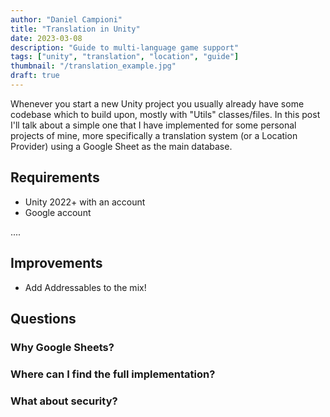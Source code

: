 ```yaml
---
author: "Daniel Campioni"
title: "Translation in Unity"
date: 2023-03-08
description: "Guide to multi-language game support"
tags: ["unity", "translation", "location", "guide"]
thumbnail: "/translation_example.jpg"
draft: true
---
```


Whenever you start a new Unity project you usually already have some codebase which to build upon, mostly with "Utils" classes/files. In this post I'll talk about a simple one that I have implemented for some personal projects of mine, more specifically a translation system (or a Location Provider) using a Google Sheet as the main database.

## Requirements
- Unity 2022+ with an account
- Google account


....


## Improvements
- Add Addressables to the mix!

## Questions

### Why Google Sheets?
### Where can I find the full implementation?
### What about security?
